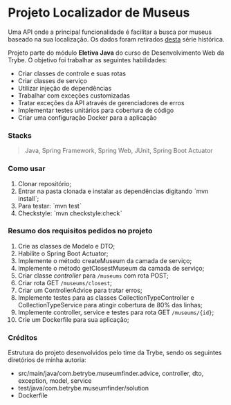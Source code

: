 # Projeto Localizador de Museus

Uma API onde a principal funcionalidade é facilitar a busca por museus baseado na sua localização.
Os dados foram retirados [desta](http://dados.cultura.gov.br/dataset/series-historicas-cadastro-nacional-de-museus)
série histórica.

Projeto parte do módulo **Eletiva Java** do curso de Desenvolvimento Web da Trybe.
O objetivo foi trabalhar as seguintes habilidades:

* Criar classes de controle e suas rotas
* Criar classes de serviço
* Utilizar injeção de dependências
* Trabalhar com exceções customizadas
* Tratar exceções da API através de gerenciadores de erros
* Implementar testes unitários para cobertura de código
* Criar uma configuração Docker para a aplicação


### Stacks
> Java, Spring Framework, Spring Web, JUnit, Spring Boot Actuator


### Como usar
1. Clonar repositório;
2. Entrar na pasta clonada e instalar as dependências digitando ˋmvn installˋ;
3. Para testar: ˋmvn testˋ
4. Checkstyle: ˋmvn checkstyle:checkˋ


### Resumo dos requisitos pedidos no projeto
1. Crie as classes de Modelo e DTO;
2. Habilite o Spring Boot Actuator;
3. Implemente o método createMuseum da camada de serviço;
4. Implemente o método getClosestMuseum da camada de serviço;
5. Criar classe _controller_ para `/museums` com rota POST;
6. Criar rota GET `/museums/closest`;
7. Criar um ControllerAdvice para tratar erros;
8. Implemente testes para as classes CollectionTypeController e CollectionTypeService para atingir
cobertura de 80% das linhas;
9. Implemente controller, service e testes para rota GET `/museums/{id}`;
10. Crie um Dockerfile para sua aplicação;


### Créditos
Estrutura do projeto desenvolvidos pelo time da Trybe, sendo os seguintes diretórios de minha
autoria:
* src/main/java/com.betrybe.museumfinder.advice, controller, dto, exception, model, service
* test/java/com.betrybe.museumfinder/solution
* Dockerfile